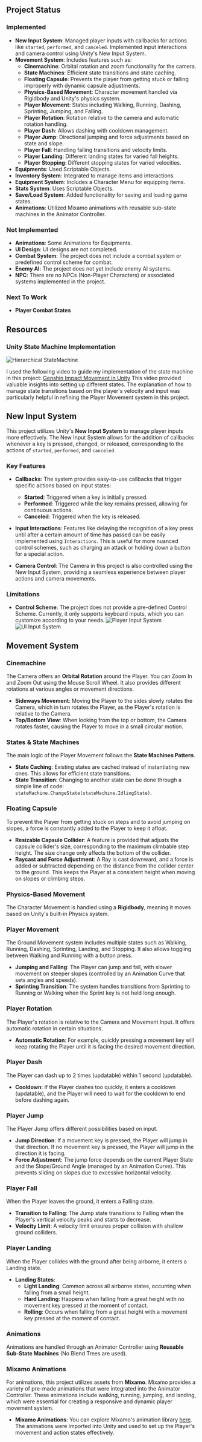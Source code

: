 ## Project Status

### Implemented

- **New Input System**: Managed player inputs with callbacks for actions like `started`, `performed`, and `canceled`. Implemented input interactions and camera control using Unity's New Input System.
- **Movement System**: Includes features such as:
  - **Cinemachine**: Orbital rotation and zoom functionality for the camera.
  - **State Machines**: Efficient state transitions and state caching.
  - **Floating Capsule**: Prevents the player from getting stuck or falling improperly with dynamic capsule adjustments.
  - **Physics-Based Movement**: Character movement handled via Rigidbody and Unity's physics system.
  - **Player Movement**: States including Walking, Running, Dashing, Sprinting, Jumping, and Falling.
  - **Player Rotation**: Rotation relative to the camera and automatic rotation handling.
  - **Player Dash**: Allows dashing with cooldown management.
  - **Player Jump**: Directional jumping and force adjustments based on state and slope.
  - **Player Fall**: Handling falling transitions and velocity limits.
  - **Player Landing**: Different landing states for varied fall heights.
  - **Player Stopping**: Different stopping states for varied velocities.
- **Equipments**: Used Scriptable Objects.
- **Inventory System**: Integrated to manage items and interactions.
- **Equipment System**: Includes a Character Menu for equipping items.
- **Stats System**: Uses Scriptable Objects.
- **Save/Load System**: Added functionality for saving and loading game states.
- **Animations**: Utilized Mixamo animations with reusable sub-state machines in the Animator Controller.
### Not Implemented

- **Animations**: Some Animations for Equipments.
- **UI Design**: UI designs are not completed. 
- **Combat System**: The project does not include a combat system or predefined control scheme for combat.
- **Enemy AI**: The project does not yet include enemy AI systems.
- **NPC**: There are no NPCs (Non-Player Characters) or associated systems implemented in the project.

### Next To Work

- **Player Combat States**

## Resources

### Unity State Machine Implementation

![Hierarchical StateMachine](https://github.com/user-attachments/assets/6242946d-25aa-46c4-9a62-32cda5048389)

I used the following video to guide my implementation of the state machine in this project:
[Genshin Impact Movement in Unity](https://www.youtube.com/watch?v=kluTqsSUyN0&t=16274s)
This video provided valuable insights into setting up different states. The explanation of how to manage state transitions based on the player's velocity and input was particularly helpful in refining the Player Movement system in this project.
## New Input System

This project utilizes Unity's **New Input System** to manage player inputs more effectively. The New Input System allows for the addition of callbacks whenever a key is pressed, changed, or released, corresponding to the actions of `started`, `performed`, and `canceled`.

### Key Features

- **Callbacks**: The system provides easy-to-use callbacks that trigger specific actions based on input states:
  - **Started**: Triggered when a key is initially pressed.
  - **Performed**: Triggered while the key remains pressed, allowing for continuous actions.
  - **Canceled**: Triggered when the key is released.

- **Input Interactions**: Features like delaying the recognition of a key press until after a certain amount of time has passed can be easily implemented using `Interactions`. This is useful for more nuanced control schemes, such as charging an attack or holding down a button for a special action.

- **Camera Control**: The Camera in this project is also controlled using the New Input System, providing a seamless experience between player actions and camera movements.

### Limitations

- **Control Scheme**: The project does not provide a pre-defined Control Scheme. Currently, it only supports keyboard inputs, which you can customize according to your needs.
![Player Input System](https://github.com/user-attachments/assets/eb68b524-f495-4d6e-87e2-4776755536f5)
![UI Input System](https://github.com/user-attachments/assets/becea9fa-44c7-4a33-aca3-e83ec069c47f)
## Movement System

### Cinemachine

The Camera offers an **Orbital Rotation** around the Player. You can Zoom In and Zoom Out using the Mouse Scroll Wheel. It also provides different rotations at various angles or movement directions.

- **Sideways Movement**: Moving the Player to the sides slowly rotates the Camera, which in turn rotates the Player, as the Player's rotation is relative to the Camera.
- **Top/Bottom View**: When looking from the top or bottom, the Camera rotates faster, causing the Player to move in a small circular motion.

### States & State Machines

The main logic of the Player Movement follows the **State Machines Pattern**.

- **State Caching**: Existing states are cached instead of instantiating new ones. This allows for efficient state transitions.
- **State Transition**: Changing to another state can be done through a simple line of code: `stateMachine.ChangeState(stateMachine.IdlingState)`.

### Floating Capsule

To prevent the Player from getting stuck on steps and to avoid jumping on slopes, a force is constantly added to the Player to keep it afloat.

- **Resizable Capsule Collider**: A feature is provided that adjusts the capsule collider's size, corresponding to the maximum climbable step height. The size change only affects the bottom of the collider.
- **Raycast and Force Adjustment**: A Ray is cast downward, and a force is added or subtracted depending on the distance from the collider center to the ground. This keeps the Player at a consistent height when moving on slopes or climbing steps.

### Physics-Based Movement

The Character Movement is handled using a **Rigidbody**, meaning it moves based on Unity's built-in Physics system.

### Player Movement

The Ground Movement system includes multiple states such as Walking, Running, Dashing, Sprinting, Landing, and Stopping. It also allows toggling between Walking and Running with a button press.

- **Jumping and Falling**: The Player can jump and fall, with slower movement on steeper slopes (controlled by an Animation Curve that sets angles and speeds).
- **Sprinting Transition**: The system handles transitions from Sprinting to Running or Walking when the Sprint key is not held long enough.

### Player Rotation

The Player's rotation is relative to the Camera and Movement Input. It offers automatic rotation in certain situations.

- **Automatic Rotation**: For example, quickly pressing a movement key will keep rotating the Player until it is facing the desired movement direction.

### Player Dash

The Player can dash up to 2 times (updatable) within 1 second (updatable).

- **Cooldown**: If the Player dashes too quickly, it enters a cooldown (updatable), and the Player will need to wait for the cooldown to end before dashing again.

### Player Jump

The Player Jump offers different possibilities based on input.

- **Jump Direction**: If a movement key is pressed, the Player will jump in that direction. If no movement key is pressed, the Player will jump in the direction it is facing.
- **Force Adjustment**: The jump force depends on the current Player State and the Slope/Ground Angle (managed by an Animation Curve). This prevents sliding on slopes due to excessive horizontal velocity.

### Player Fall

When the Player leaves the ground, it enters a Falling state.

- **Transition to Falling**: The Jump state transitions to Falling when the Player's vertical velocity peaks and starts to decrease.
- **Velocity Limit**: A velocity limit ensures proper collision with shallow ground colliders.

### Player Landing

When the Player collides with the ground after being airborne, it enters a Landing state.

- **Landing States**: 
  - **Light Landing**: Common across all airborne states, occurring when falling from a small height.
  - **Hard Landing**: Happens when falling from a great height with no movement key pressed at the moment of contact.
  - **Rolling**: Occurs when falling from a great height with a movement key pressed at the moment of contact.

### Animations

Animations are handled through an Animator Controller using **Reusable Sub-State Machines** (No Blend Trees are used).

### Mixamo Animations

For animations, this project utilizes assets from **Mixamo**. Mixamo provides a variety of pre-made animations that were integrated into the Animator Controller. These animations include walking, running, jumping, and landing, which were essential for creating a responsive and dynamic player movement system.

- **Mixamo Animations**: You can explore Mixamo's animation library [here](https://www.mixamo.com/). The animations were imported into Unity and used to set up the Player's movement and action states effectively.
